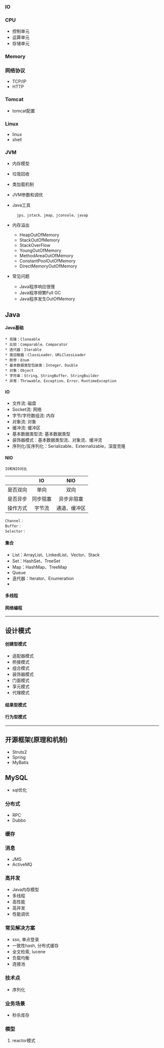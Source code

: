 ### IO

### CPU
* 控制单元
* 运算单元
* 存储单元

### Memory

### 网络协议
* TCP/IP
* HTTP

### Tomcat
* tomcat配置

### Linux
* linux
* shell

### JVM
* 内存模型
* 垃圾回收
* 类加载机制
* JVM参数和调优
* Java工具

		jps、jstack、jmap、jconsole、javap

* 内存溢出
	* HeapOutOfMemory
	* StackOutOfMemory
	* StackOverFlow
	* YoungOutOfMemory
	* MethodAreaOutOfMemory
	* ConstantPoolOutOfMemory
	* DirectMemoryOutOfMemory
* 常见问题
	* Java程序响应很慢
	* Java程序频繁Full GC
	* Java程序发生OutOfMemory

## Java
#### Java基础

	* 克隆：Cloneable
	* 比较：Comparable、Comparator
	* 迭代器：Iterable
	* 类加载器：ClassLoader、URLClassLoader
	* 枚举：Enum
	* 基本数据类型包装类：Integer、Double
	* 对象：Object
	* 字符串：String、StringBuffer、StringBuilder
	* 异常：Throwable、Exception、Error、RuntimeException

#### IO
* 文件流: 磁盘
* Socket流: 网络
* 字节/字符数组流: 内存
* 对象流: 对象
* 缓冲流: 缓冲区
* 基本数据类型流: 基本数据类型
* 装饰器模式：基本数据类型流、对象流、缓冲流
* 序列化/反序列化：Serializable、Externalizable，深度克隆

#### NIO

	IO和NIO对比
	
| | IO | NIO |
| :----------: | :-------------: | :-------------: |
| 是否双向 | 单向 | 双向 |
| 是否异步 | 同步阻塞 | 异步非阻塞 |
| 操作方式 | 字节流 | 通道、缓冲区 |

	Channel：
	Buffer：
	Selector：

#### 集合
* List：ArrayList、LinkedList、Vector、Stack
* Set：HashSet、TreeSet
* Map：HashMap、TreeMap
* Queue
* 迭代器：Iterator、Enumeration
* 

#### 多线程

#### 网络编程

***

## 设计模式
#### 创建型模式
* 适配器模式
* 桥接模式
* 组合模式
* 装饰器模式
* 门面模式
* 享元模式
* 代理模式
#### 结果型模式
#### 行为型模式

***

## 开源框架(原理和机制)
* Struts2
* Spring
* MyBatis

## MySQL
* sql优化

### 分布式
* RPC
* Dubbo

### 缓存

### 消息
* JMS
* ActiveMQ

### 高并发
* Java内存模型
* 多线程
* 高性能
* 高并发
* 性能调优

### 常见解决方案
* sso, 单点登录
* 一致性hash, 分布式缓存
* 全文检索, lucene
* 负载均衡
* 连接池

### 技术点
* 序列化

### 业务场景
* 秒杀库存

### 模型
1. reactor模式